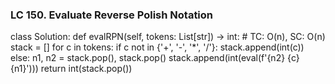### LC 150. Evaluate Reverse Polish Notation
class Solution:
    def evalRPN(self, tokens: List[str]) -> int:
        # TC: O(n), SC: O(n)
        stack = []
        for c in tokens:
            if c not in {'+', '-', '*', '/'}:
                stack.append(int(c))
            else:
                n1, n2 = stack.pop(), stack.pop()
                stack.append(int(eval(f'{n2} {c} {n1}')))
        return int(stack.pop())